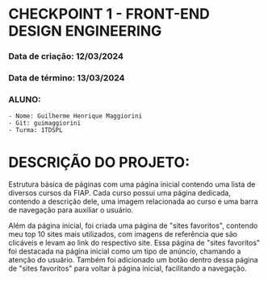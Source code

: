 # CHECKPOINT 1 - FRONT-END DESIGN ENGINEERING
### Data de criação: 12/03/2024
### Data de término: 13/03/2024

### ALUNO:
```
- Nome: Guilherme Henrique Maggiorini
- Git: guimaggiorini
- Turma: 1TDSPL
```

# DESCRIÇÃO DO PROJETO:
Estrutura básica de páginas com uma página inicial contendo uma lista de diversos cursos da FIAP. Cada curso possui uma página dedicada, contendo a descrição dele, uma imagem relacionada ao curso e uma barra de navegação para auxiliar o usuário.

Além da página inicial, foi criada uma página de "sites favoritos", contendo meu top 10 sites mais utilizados, com imagens de referência que são clicáveis e levam ao link do respectivo site. Essa página de "sites favoritos" foi destacada na página inicial como um tipo de anúncio, chamando a atenção do usuário. Também foi adicionado um botão dentro dessa página de "sites favoritos" para voltar à página inicial, facilitando a navegação.